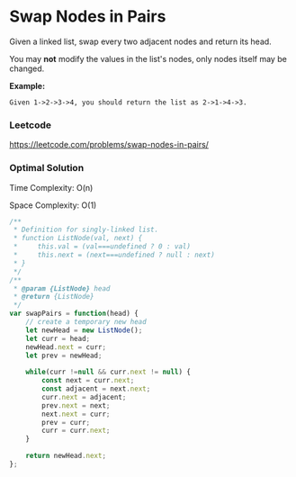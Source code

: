 # Swap Nodes in Pairs

Given a linked list, swap every two adjacent nodes and return its head.

You may **not** modify the values in the list's nodes, only nodes itself may be changed.

 

**Example:**

```
Given 1->2->3->4, you should return the list as 2->1->4->3.
```



### Leetcode

https://leetcode.com/problems/swap-nodes-in-pairs/



### Optimal Solution

Time Complexity: O(n)

Space Complexity: O(1)

```js
/**
 * Definition for singly-linked list.
 * function ListNode(val, next) {
 *     this.val = (val===undefined ? 0 : val)
 *     this.next = (next===undefined ? null : next)
 * }
 */
/**
 * @param {ListNode} head
 * @return {ListNode}
 */
var swapPairs = function(head) {
    // create a temporary new head
    let newHead = new ListNode();
    let curr = head;
    newHead.next = curr;
    let prev = newHead;
    
    while(curr !=null && curr.next != null) {
        const next = curr.next;
        const adjacent = next.next;
        curr.next = adjacent;
        prev.next = next;
        next.next = curr;
        prev = curr;
        curr = curr.next;
    }
    
    return newHead.next;
};
```
